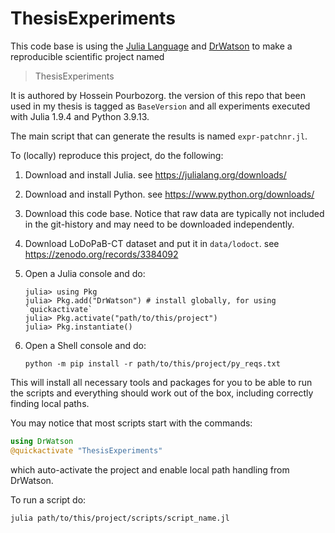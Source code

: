# ThesisExperiments

This code base is using the [Julia Language](https://julialang.org/) and
[DrWatson](https://juliadynamics.github.io/DrWatson.jl/stable/)
to make a reproducible scientific project named

> ThesisExperiments

It is authored by Hossein Pourbozorg. the version of this repo that been used in my thesis is tagged as `BaseVersion` and all experiments executed with Julia 1.9.4 and Python 3.9.13.

The main script that can generate the results is named `expr-patchnr.jl`.

To (locally) reproduce this project, do the following:

 1. Download and install Julia. see https://julialang.org/downloads/

 2. Download and install Python. see https://www.python.org/downloads/
 3. Download this code base. Notice that raw data are typically not included in the
    git-history and may need to be downloaded independently.
 4. Download LoDoPaB-CT dataset and put it in `data/lodoct`. see https://zenodo.org/records/3384092
 5. Open a Julia console and do:
    
    ```
    julia> using Pkg
    julia> Pkg.add("DrWatson") # install globally, for using `quickactivate`
    julia> Pkg.activate("path/to/this/project")
    julia> Pkg.instantiate()
    ```
 6. Open a Shell console and do:
    
    ```
    python -m pip install -r path/to/this/project/py_reqs.txt
    ```

This will install all necessary tools and packages for you to be able to run the scripts and
everything should work out of the box, including correctly finding local paths.

You may notice that most scripts start with the commands:

```julia
using DrWatson
@quickactivate "ThesisExperiments"
```

which auto-activate the project and enable local path handling from DrWatson.

To run a script do:

```
julia path/to/this/project/scripts/script_name.jl
```

